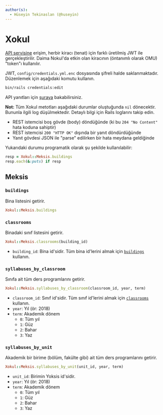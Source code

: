 ```yaml
---
author(s):
  - Hüseyin Tekinaslan (@huseyin)
---
```


Xokul
=====

[API servisine](https://api.omu.sh) erişim, herbir kiracı (tenat) için farklı üretilmiş JWT ile gerçekleştirilir. Daima
Nokul'da etkin olan kiracının (öntanımlı olarak OMU) "token"ı kullanılır.

JWT, `config/credentials.yml.enc` dosyasında şifreli halde saklanmaktadır. Düzenlemek için aşağıdaki komutu kullanın.

```sh
bin/rails credentials:edit
```

API yanıtları için [şuraya](https://github.com/omu/xokul/tree/dev/app/serializers) bakabilirsiniz.

**Not:** Tüm Xokul metotları aşağıdaki durumlar oluştuğunda `nil` dönecektir. Bununla ilgili log düşülmektedir. Detaylı
bilgi için Rails loglarını takip edin.

- REST istemcisi boş gövde (body) döndüğünde (ki bu `204 "No Content"` hata koduna sahiptir)
- REST istemcisi `200 "HTTP OK"` dışında bir yanıt döndürdüğünde
- Yanıt gövdesi JSON ile "parse" edilirken bir hata meydana geldiğinde

Yukarıdaki durumu programatik olarak şu şekilde kullanılabilir:

```ruby
resp = Xokul::Meksis.buildings
resp.each(&:puts) if resp
```

Meksis
------

### `buildings`

Bina listesini getirir.

```ruby
Xokul::Meksis.buildings
```

### `classrooms`

Binadaki sınıf listesini getirir.

```ruby
Xokul::Meksis.classrooms(building_id)
```

- `building_id`: Bina id'sidir. Tüm bina id'lerini almak için [`buildings`](#buildings) kullanın.

### `syllabuses_by_classroom`

Sınıfa ait tüm ders programlarını getirir.

```ruby
Xokul::Meksis.syllabuses_by_classroom(classroom_id, year, term)
```

- `classroom_id`: Sınıf id'sidir. Tüm sınıf id'lerini almak için [`classrooms`](#classrooms) kullanın.
- `year`: Yıl (ör: 2018)
- `term`: Akademik dönem
  + `0`: Tüm yıl
  + `1`: Güz
  + `2`: Bahar
  + `3`: Yaz

### `syllabuses_by_unit`

Akademik bir birime (bölüm, fakülte gibi) ait tüm ders programlarını getirir.

```ruby
Xokul::Meksis.syllabuses_by_unit(unit_id, year, term)
```

- `unit_id`: Birimin Yoksis id'sidir.
- `year`: Yıl (ör: 2018)
- `term`: Akademik dönem
  + `0`: Tüm yıl
  + `1`: Güz
  + `2`: Bahar
  + `3`: Yaz
